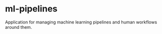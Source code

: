# ml-pipelines
Application for managing machine learning pipelines and human workflows around them.
